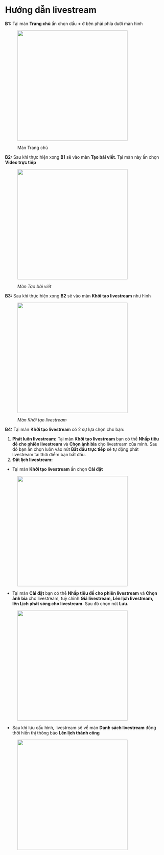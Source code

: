 # Hướng dẫn livestream

**B1:** Tại màn **Trang chủ** ấn chọn dấu **+** ở bên phải phía dưới màn hình

<figure><img src="../.gitbook/assets/photo_2024-07-01_09-43-36.jpg" alt="" width="360"><figcaption><p>Màn Trang chủ</p></figcaption></figure>

**B2:** Sau khi thực hiện xong **B1** sẽ vào màn **Tạo bài viết**. Tại màn này ấn chọn **Video trực tiếp**&#x20;

<figure><img src="../.gitbook/assets/photo_2024-07-01_09-45-22 (1).jpg" alt="" width="360"><figcaption><p><em>Màn Tạo bài viết</em> </p></figcaption></figure>

**B3:** Sau khi thực hiện xong **B2** sẽ vào màn **Khởi tạo livestream** như hình&#x20;

<figure><img src="../.gitbook/assets/photo_2024-07-01_09-49-42 (1).jpg" alt="" width="360"><figcaption><p><em>Màn Khởi tạo livestream</em></p></figcaption></figure>

**B4:** Tại màn **Khởi tạo livestream** có 2 sự lựa chọn cho bạn:

1. **Phát luôn livestream:** Tại màn **Khởi tạo livestream** bạn có thể **Nhấp tiêu đề cho phiên livestream** và **Chọn ảnh bìa** cho livestream của mình. Sau đó bạn ấn chọn luôn vào nút **Bắt đầu trực tiếp** sẽ tự động phát livestream tại thời điểm bạn bắt đầu.
2. **Đặt lịch livestream:**&#x20;

* Tại màn **Khởi tạo livestream** ấn chọn **Cài đặt**&#x20;

<figure><img src="../.gitbook/assets/photo_2024-07-01_13-26-00 (2).jpg" alt="" width="360"><figcaption></figcaption></figure>

* Tại màn **Cài đặt** bạn có thể **Nhấp tiêu đề cho phiên livestream** và **Chọn ảnh bìa** cho livestream, tuỳ chỉnh **Giá livestream, Lên lịch livestream, lên Lịch phát sóng cho livestream.** Sau đó chọn nút **Lưu.**

<figure><img src="../.gitbook/assets/photo_2024-07-01_14-03-19.jpg" alt="" width="360"><figcaption></figcaption></figure>

* Sau khi lưu cấu hình, livestream sẽ về màn **Danh sách livestream** đồng thời hiển thị thông báo **Lên lịch thành công**

<figure><img src="../.gitbook/assets/photo_2024-07-01_09-34-45 (1).jpg" alt="" width="360"><figcaption></figcaption></figure>
